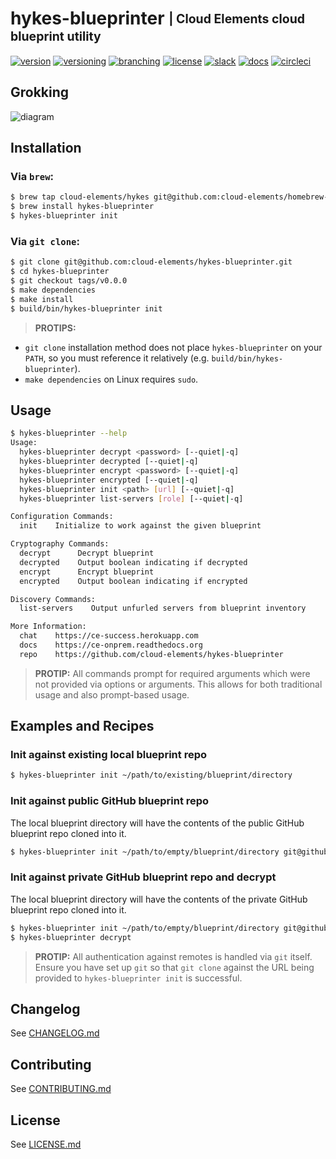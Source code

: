 # hykes-blueprinter <sub><sup>| Cloud Elements cloud blueprint utility</sup></sub>
[![version](http://img.shields.io/badge/version-v0.0.0-blue.svg)](CHANGELOG.md)
[![versioning](http://img.shields.io/badge/versioning-semver-blue.svg)](http://semver.org/)
[![branching](http://img.shields.io/badge/branching-github%20flow-blue.svg)](https://guides.github.com/introduction/flow/)
[![license](http://img.shields.io/badge/license-apache-blue.svg)](LICENSE.md)
[![slack](http://img.shields.io/badge/slack-join-blue.svg)](https://ce-success.herokuapp.com)
[![docs](http://img.shields.io/badge/docs-read-blue.svg)](https://ce-onprem.readthedocs.org)
[![circleci](https://circleci.com/gh/cloud-elements/hykes-blueprinter.svg?style=shield)](https://circleci.com/gh/cloud-elements/hykes-blueprinter)

## Grokking
![diagram](http://share.rockymadden.com/1I1A142Y1F3V/Image%202016-01-26%20at%201.06.49%20PM.png)

## Installation

### Via `brew`:

```bash
$ brew tap cloud-elements/hykes git@github.com:cloud-elements/homebrew-hykes.git
$ brew install hykes-blueprinter
$ hykes-blueprinter init
```

### Via `git clone`:

```bash
$ git clone git@github.com:cloud-elements/hykes-blueprinter.git
$ cd hykes-blueprinter
$ git checkout tags/v0.0.0
$ make dependencies
$ make install
$ build/bin/hykes-blueprinter init
```

> __PROTIPS:__
* `git clone` installation method does not place `hykes-blueprinter` on your `PATH`, so you must
reference it relatively (e.g. `build/bin/hykes-blueprinter`).
* `make dependencies` on Linux requires `sudo`.

## Usage

```bash
$ hykes-blueprinter --help
Usage:
  hykes-blueprinter decrypt <password> [--quiet|-q]
  hykes-blueprinter decrypted [--quiet|-q]
  hykes-blueprinter encrypt <password> [--quiet|-q]
  hykes-blueprinter encrypted [--quiet|-q]
  hykes-blueprinter init <path> [url] [--quiet|-q]
  hykes-blueprinter list-servers [role] [--quiet|-q]

Configuration Commands:
  init    Initialize to work against the given blueprint

Cryptography Commands:
  decrypt      Decrypt blueprint
  decrypted    Output boolean indicating if decrypted
  encrypt      Encrypt blueprint
  encrypted    Output boolean indicating if encrypted

Discovery Commands:
  list-servers    Output unfurled servers from blueprint inventory

More Information:
  chat    https://ce-success.herokuapp.com
  docs    https://ce-onprem.readthedocs.org
  repo    https://github.com/cloud-elements/hykes-blueprinter
```

> __PROTIP:__ All commands prompt for required arguments which were not provided via options or
arguments. This allows for both traditional usage and also prompt-based usage.

## Examples and Recipes

### Init against existing local blueprint repo

```bash
$ hykes-blueprinter init ~/path/to/existing/blueprint/directory
```

### Init against public GitHub blueprint repo

The local blueprint directory will have the contents of the public GitHub blueprint repo cloned
into it.

```bash
$ hykes-blueprinter init ~/path/to/empty/blueprint/directory git@github.com:cloud-elements/example.com.git
```

### Init against private GitHub blueprint repo and decrypt

The local blueprint directory will have the contents of the private GitHub blueprint repo cloned
into it.

```bash
$ hykes-blueprinter init ~/path/to/empty/blueprint/directory git@github.com:cloud-elements/dev.ops.cloud-elements.com.git
$ hykes-blueprinter decrypt
```

> __PROTIP:__ All authentication against remotes is handled via `git` itself. Ensure you have set up
`git` so that `git clone` against the URL being provided to `hykes-blueprinter init` is successful.

## Changelog

See [CHANGELOG.md](CHANGELOG.md)

## Contributing

See [CONTRIBUTING.md](CONTRIBUTING.md)

## License

See [LICENSE.md](LICENSE.md)
